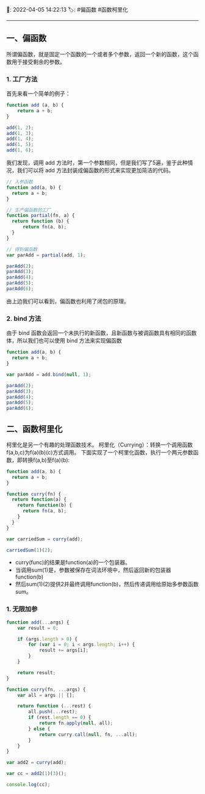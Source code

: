 📆: 2022-04-05 14:22:13
🏷: #偏函数 #函数柯里化
***

## 一、偏函数

所谓偏函数，就是固定一个函数的一个或者多个参数，返回一个新的函数，这个函数用于接受剩余的参数。

### 1. 工厂方法

首先来看一个简单的例子：

```javascript
function add (a, b) {
    return a + b;
}

add(1, 2);
add(1, 3);
add(1, 4);
add(1, 5);
add(1, 6);
```

我们发现，调用 add 方法时，第一个参数相同，但是我们写了5遍，鉴于此种情况，我们可以将 add 方法封装成偏函数的形式来实现更加简洁的代码。

```javascript
// 入参函数
function add(a, b) {
  return a + b;
}

// 生产偏函数的工厂
function partial(fn, a) {
  return function (b) {
      return fn(a, b);
  }
}

// 得到偏函数
var parAdd = partial(add, 1);

parAdd(2);
parAdd(3);
parAdd(4);
parAdd(5);
parAdd(6);
```

由上边我们可以看到，偏函数也利用了闭包的原理。

### 2. bind 方法

由于 bind 函数会返回一个未执行的新函数，且新函数与被调函数具有相同的函数体，所以我们也可以使用 bind 方法来实现偏函数

```javascript
function add(a, b) {
  return a + b;
}

var parAdd = add.bind(null, 1);

parAdd(2);
parAdd(3);
parAdd(4);
parAdd(5);
parAdd(6);
```

## 二、函数柯里化

柯里化是另一个有趣的处理函数技术。
柯里化（Currying）：转换一个调用函数f(a,b,c)为f(a)(b)(c)方式调用。
下面实现了一个柯里化函数，执行一个两元参数函数，即转换f(a,b)至f(a)(b):

```javascript
function add(a, b) {
  return a + b;
}

function curry(fn) {
  return function(a) {
    return function(b) {
      return fn(a, b);
    }
  }
}

var carriedSum = curry(add);

carriedSum(1)(2);
```

- curry(func)的结果是function(a)的一个包装器。
- 当调用sum(1)是，参数被保存在词法环境中，然后返回新的包装器function(b)
- 然后sum(1)(2)提供2并最终调用function(b)，然后传递调用给原始多参数函数sum。

### 1. 无限加参

```javascript
function add(...args) {
    var result = 0;

    if (args.length > 0) {
        for (var i = 0; i < args.length; i++) {
            result += args[i];
        }
    }

    return result;
}

function curry(fn, ...args) {
    var all = args || [];

    return function (...rest) {
        all.push(...rest);
        if (rest.length == 0) {
            return fn.apply(null, all);
        } else {
            return curry.call(null, fn, ...all);
        }
    }
}

var add2 = curry(add);

var cc = add2(1)(3)();

console.log(cc);
```

<!-- more -->
